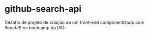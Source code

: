 # github-search-api
Desafio de projeto de criação de um front-end componentizado com ReactJS no bootcamp da DIO.

